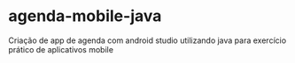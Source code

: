 # agenda-mobile-java
Criação de app de agenda com android studio utilizando java para exercício  prático de aplicativos mobile
